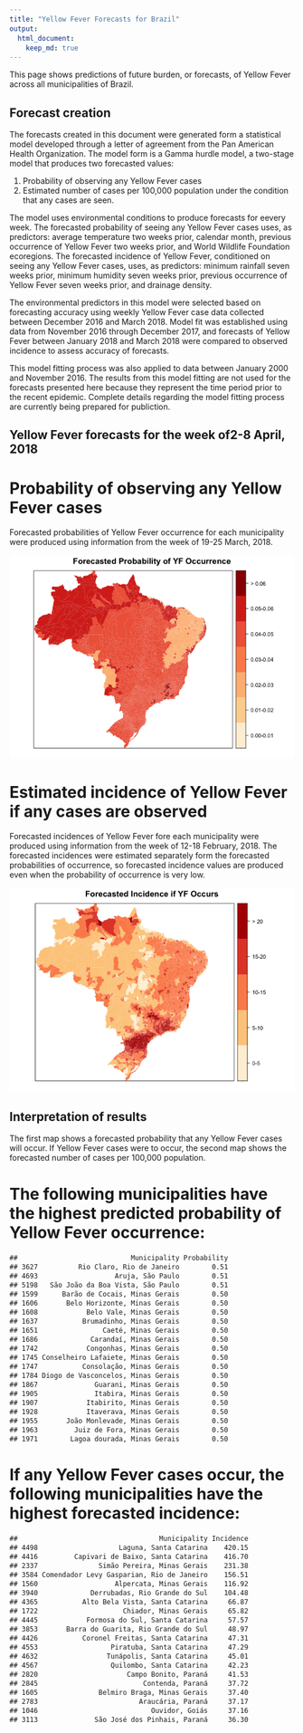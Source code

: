 ```yaml
---
title: "Yellow Fever Forecasts for Brazil"
output: 
  html_document:
    keep_md: true
---
```




This page shows predictions of future burden, or forecasts, of Yellow Fever across all municipalities of Brazil. 

## Forecast creation

The forecasts created in this document were generated form a statistical model developed through a letter of agreement from the Pan American Health Organization. The model form is a Gamma hurdle model, a two-stage model that produces two forecasted values:

  1. Probability of observing any Yellow Fever cases
  2. Estimated number of cases per 100,000 population under the condition that any cases are seen. 
  
The model uses environmental conditions to produce forecasts for eevery week. The forecasted probability of seeing any Yellow Fever cases uses, as predictors: average temperature two weeks prior, calendar month, previous occurrence of Yellow Fever two weeks prior, and World Wildlife Foundation ecoregions. The forecasted incidence of Yellow Fever, conditioned on seeing any Yellow Fever cases, uses, as predictors: minimum rainfall seven weeks prior, minimum humidity seven weeks prior, previous occurrence of Yellow Fever seven weeks prior, and drainage density. 

The environmental predictors in this model were selected based on forecasting accuracy using weekly Yellow Fever case data collected between December 2016 and March 2018. Model fit was established using data from November 2016 through December 2017, and forecasts of Yellow Fever between January 2018 and March 2018 were compared to observed incidence to assess accuracy of forecasts. 

This model fitting process was also applied to data between January 2000 and November 2016. The results from this model fitting are not used for the forecasts presented here because they represent the time period prior to the recent epidemic. Complete details regarding the model fitting process are currently being prepared for publiction. 

## Yellow Fever forecasts for the week of2-8 April, 2018

# Probability of observing any Yellow Fever cases

Forecasted probabilities of Yellow Fever occurrence for each municipality were produced using information from the week of 19-25 March, 2018.

![](index_files/figure-html/unnamed-chunk-2-1.png)<!-- -->

# Estimated incidence of Yellow Fever if any cases are observed

Forecasted incidences of Yellow Fever fore each municipality were produced using information from the week of 12-18 February, 2018. The forecasted incidences were estimated separately form the forecasted probabilities of occurrence, so forecasted incidence values are produced even when the probability of occurrence is very low. 

![](index_files/figure-html/unnamed-chunk-3-1.png)<!-- -->

## Interpretation of results

The first map shows a forecasted probability that any Yellow Fever cases will occur. If Yellow Fever cases were to occur, the second map shows the forecasted number of cases per 100,000 population. 

# The following municipalities have the highest predicted probability of Yellow Fever occurrence:


```
##                            Municipality Probability
## 3627          Rio Claro, Rio de Janeiro        0.51
## 4693                   Aruja, São Paulo        0.51
## 5198   São João da Boa Vista, São Paulo        0.51
## 1599      Barão de Cocais, Minas Gerais        0.50
## 1606       Belo Horizonte, Minas Gerais        0.50
## 1608            Belo Vale, Minas Gerais        0.50
## 1637           Brumadinho, Minas Gerais        0.50
## 1651                Caeté, Minas Gerais        0.50
## 1686             Carandaí, Minas Gerais        0.50
## 1742            Congonhas, Minas Gerais        0.50
## 1745 Conselheiro Lafaiete, Minas Gerais        0.50
## 1747           Consolação, Minas Gerais        0.50
## 1784 Diogo de Vasconcelos, Minas Gerais        0.50
## 1867              Guarani, Minas Gerais        0.50
## 1905              Itabira, Minas Gerais        0.50
## 1907            Itabirito, Minas Gerais        0.50
## 1928            Itaverava, Minas Gerais        0.50
## 1955       João Monlevade, Minas Gerais        0.50
## 1963         Juiz de Fora, Minas Gerais        0.50
## 1971        Lagoa dourada, Minas Gerais        0.50
```

# If any Yellow Fever cases occur, the following municipalities have the highest forecasted incidence:


```
##                                   Municipality Incidence
## 4498                    Laguna, Santa Catarina    420.15
## 4416         Capivari de Baixo, Santa Catarina    416.70
## 2337               Simão Pereira, Minas Gerais    231.38
## 3584 Comendador Levy Gasparian, Rio de Janeiro    156.51
## 1560                   Alpercata, Minas Gerais    116.92
## 3940             Derrubadas, Rio Grande do Sul    104.48
## 4365           Alto Bela Vista, Santa Catarina     66.87
## 1722                     Chiador, Minas Gerais     65.82
## 4445            Formosa do Sul, Santa Catarina     57.57
## 3853       Barra do Guarita, Rio Grande do Sul     48.97
## 4426           Coronel Freitas, Santa Catarina     47.31
## 4553                  Piratuba, Santa Catarina     47.29
## 4632                 Tunápolis, Santa Catarina     45.01
## 4567                  Quilombo, Santa Catarina     42.23
## 2820                      Campo Bonito, Paraná     41.53
## 2845                          Contenda, Paraná     37.72
## 1605               Belmiro Braga, Minas Gerais     37.40
## 2783                         Araucária, Paraná     37.17
## 1046                            Ouvidor, Goiás     37.16
## 3113              São José dos Pinhais, Paraná     36.30
```



